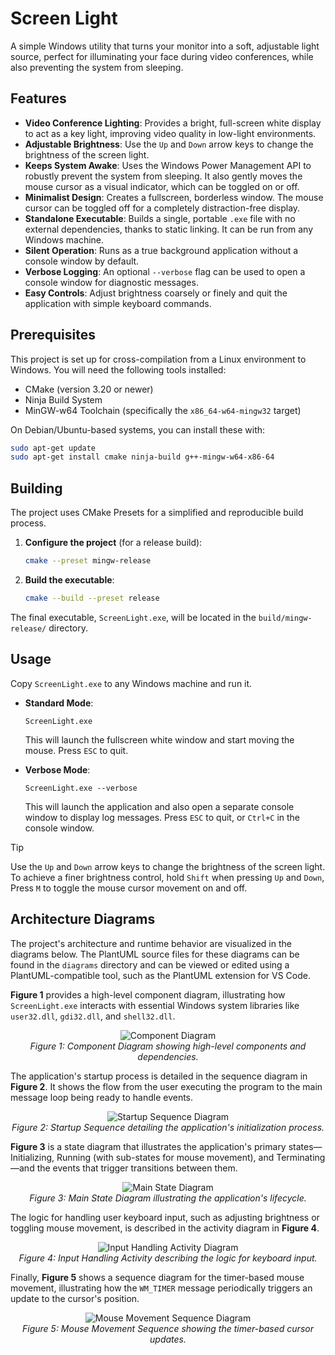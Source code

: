 # Screen Light

A simple Windows utility that turns your monitor into a soft, adjustable light source, perfect for illuminating your face during video conferences, while also preventing the system from sleeping.

## Features

- **Video Conference Lighting**: Provides a bright, full-screen white display to act as a key light, improving video quality in low-light environments.
- **Adjustable Brightness**: Use the `Up` and `Down` arrow keys to change the brightness of the screen light.
- **Keeps System Awake**: Uses the Windows Power Management API to robustly prevent the system from sleeping. It also gently moves the mouse cursor as a visual indicator, which can be toggled on or off.
- **Minimalist Design**: Creates a fullscreen, borderless window. The mouse cursor can be toggled off for a completely distraction-free display.
- **Standalone Executable**: Builds a single, portable `.exe` file with no external dependencies, thanks to static linking. It can be run from any Windows machine.
- **Silent Operation**: Runs as a true background application without a console window by default.
- **Verbose Logging**: An optional `--verbose` flag can be used to open a console window for diagnostic messages.
- **Easy Controls**: Adjust brightness coarsely or finely and quit the application with simple keyboard commands.

## Prerequisites

This project is set up for cross-compilation from a Linux environment to Windows. You will need the following tools installed:

- CMake (version 3.20 or newer)
- Ninja Build System
- MinGW-w64 Toolchain (specifically the `x86_64-w64-mingw32` target)

On Debian/Ubuntu-based systems, you can install these with:
```bash
sudo apt-get update
sudo apt-get install cmake ninja-build g++-mingw-w64-x86-64
```

## Building

The project uses CMake Presets for a simplified and reproducible build process.

1.  **Configure the project** (for a release build):
    ```bash
    cmake --preset mingw-release
    ```

2.  **Build the executable**:
    ```bash
    cmake --build --preset release
    ```

The final executable, `ScreenLight.exe`, will be located in the `build/mingw-release/` directory.

## Usage

Copy `ScreenLight.exe` to any Windows machine and run it.

- **Standard Mode**:
  ```
  ScreenLight.exe
  ```
  This will launch the fullscreen white window and start moving the mouse. Press `ESC` to quit.

- **Verbose Mode**:
  ```
  ScreenLight.exe --verbose
  ```
  This will launch the application and also open a separate console window to display log messages. Press `ESC` to quit, or `Ctrl+C` in the console window.

> [!TIP]
> Use the `Up` and `Down` arrow keys to change the brightness of the screen light.
> To achieve a finer brightness control, hold `Shift` when pressing `Up` and `Down`,
> Press `M` to toggle the mouse cursor movement on and off.


## Architecture Diagrams

The project's architecture and runtime behavior are visualized in the diagrams below. The PlantUML source files for these diagrams can be found in the `diagrams` directory and can be viewed or edited using a PlantUML-compatible tool, such as the PlantUML extension for VS Code.

**Figure 1** provides a high-level component diagram, illustrating how `ScreenLight.exe` interacts with essential Windows system libraries like `user32.dll`, `gdi32.dll`, and `shell32.dll`.

<p align="center">
  <img src="out/diagrams/component/component.svg" alt="Component Diagram">
  <br>
  <em>Figure 1: Component Diagram showing high-level components and dependencies.</em>
</p>

The application's startup process is detailed in the sequence diagram in **Figure 2**. It shows the flow from the user executing the program to the main message loop being ready to handle events.

<p align="center">
  <img src="out/diagrams/sequence_startup/sequence_startup.svg" alt="Startup Sequence Diagram">
  <br>
  <em>Figure 2: Startup Sequence detailing the application's initialization process.</em>
</p>

**Figure 3** is a state diagram that illustrates the application's primary states—Initializing, Running (with sub-states for mouse movement), and Terminating—and the events that trigger transitions between them.

<p align="center">
  <img src="out/diagrams/state_main/state_main.svg" alt="Main State Diagram">
  <br>
  <em>Figure 3: Main State Diagram illustrating the application's lifecycle.</em>
</p>

The logic for handling user keyboard input, such as adjusting brightness or toggling mouse movement, is described in the activity diagram in **Figure 4**.

<p align="center">
  <img src="out/diagrams/activity_input_handling/activity_input_handling.svg" alt="Input Handling Activity Diagram">
  <br>
  <em>Figure 4: Input Handling Activity describing the logic for keyboard input.</em>
</p>

Finally, **Figure 5** shows a sequence diagram for the timer-based mouse movement, illustrating how the `WM_TIMER` message periodically triggers an update to the cursor's position.

<p align="center">
  <img src="out/diagrams/sequence_mouse_movement/sequence_mouse_movement.svg" alt="Mouse Movement Sequence Diagram">
  <br>
  <em>Figure 5: Mouse Movement Sequence showing the timer-based cursor updates.</em>
</p>